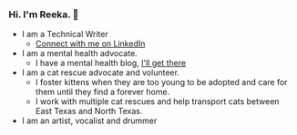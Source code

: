 ### Hi. I'm Reeka. :wave:

* I am a Technical Writer
  * [Connect with me on LinkedIn](https://www.linkedin.com/in/reekamaharaj/)
* I am a mental health advocate. 
  * I have a mental health blog, [I'll get there](https://illgetthere.com/)
* I am a cat rescue advocate and volunteer.
  * I foster kittens when they are too young to be adopted and care for them until they find a forever home.
  * I work with multiple cat rescues and help transport cats between East Texas and North Texas. 
* I am an artist, vocalist and drummer

